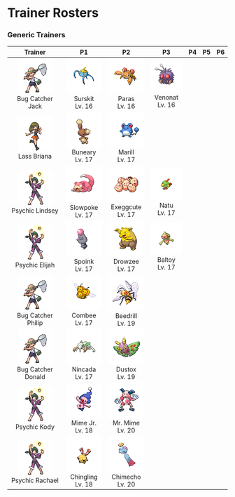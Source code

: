 # Trainer Rosters

### Generic Trainers

| Trainer | P1 | P2 | P3 | P4 | P5 | P6 |
|:-------:|:--:|:--:|:--:|:--:|:--:|:--:|
| ![Bug Catcher Jack](../../assets/trainers/bug_catcher.png)<br>Bug Catcher Jack | ![Surskit](../../assets/sprites/surskit/front.gif)<br>Surskit<br>Lv. 16 | ![Paras](../../assets/sprites/paras/front.gif)<br>Paras<br>Lv. 16 | ![Venonat](../../assets/sprites/venonat/front.gif)<br>Venonat<br>Lv. 16 |
| ![Lass Briana](../../assets/trainers/lass.png)<br>Lass Briana | ![Buneary](../../assets/sprites/buneary/front.gif)<br>Buneary<br>Lv. 17 | ![Marill](../../assets/sprites/marill/front.gif)<br>Marill<br>Lv. 17 |
| ![Psychic Lindsey](../../assets/trainers/psychic.png)<br>Psychic Lindsey | ![Slowpoke](../../assets/sprites/slowpoke/front.gif)<br>Slowpoke<br>Lv. 17 | ![Exeggcute](../../assets/sprites/exeggcute/front.gif)<br>Exeggcute<br>Lv. 17 | ![Natu](../../assets/sprites/natu/front.gif)<br>Natu<br>Lv. 17 |
| ![Psychic Elijah](../../assets/trainers/psychic.png)<br>Psychic Elijah | ![Spoink](../../assets/sprites/spoink/front.gif)<br>Spoink<br>Lv. 17 | ![Drowzee](../../assets/sprites/drowzee/front.gif)<br>Drowzee<br>Lv. 17 | ![Baltoy](../../assets/sprites/baltoy/front.gif)<br>Baltoy<br>Lv. 17 |
| ![Bug Catcher Philip](../../assets/trainers/bug_catcher.png)<br>Bug Catcher Philip | ![Combee](../../assets/sprites/combee/front.gif)<br>Combee<br>Lv. 17 | ![Beedrill](../../assets/sprites/beedrill/front.gif)<br>Beedrill<br>Lv. 19 |
| ![Bug Catcher Donald](../../assets/trainers/bug_catcher.png)<br>Bug Catcher Donald | ![Nincada](../../assets/sprites/nincada/front.gif)<br>Nincada<br>Lv. 17 | ![Dustox](../../assets/sprites/dustox/front.gif)<br>Dustox<br>Lv. 19 |
| ![Psychic Kody](../../assets/trainers/psychic.png)<br>Psychic Kody | ![Mime Jr.](../../assets/sprites/mime-jr/front.gif)<br>Mime Jr.<br>Lv. 18 | ![Mr. Mime](../../assets/sprites/mr-mime/front.gif)<br>Mr. Mime<br>Lv. 20 |
| ![Psychic Rachael](../../assets/trainers/psychic.png)<br>Psychic Rachael | ![Chingling](../../assets/sprites/chingling/front.gif)<br>Chingling<br>Lv. 18 | ![Chimecho](../../assets/sprites/chimecho/front.gif)<br>Chimecho<br>Lv. 20 |

